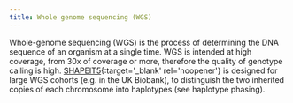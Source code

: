 ```yaml
---
title: Whole genome sequencing (WGS)
---
```


Whole-genome sequencing (WGS) is the process of determining the DNA sequence of an organism at a single time. WGS is intended at high coverage, from 30x of coverage or more, therefore the quality of genotype calling is high. [SHAPEIT5](https://odelaneau.github.io/SHAPEIT5){:target='_blank' rel='noopener'} is designed for large WGS cohorts (e.g. in the UK Biobank), to distinguish the two inherited copies of each chromosome into haplotypes (see haplotype phasing).
